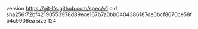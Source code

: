 version https://git-lfs.github.com/spec/v1
oid sha256:72bf42190553978d89ece167b7a0bb0404386187de0bcf8670ce58fb4c9906ea
size 124
